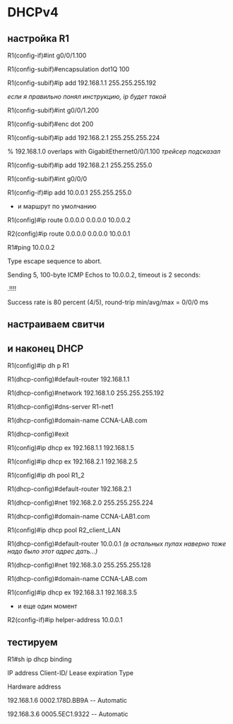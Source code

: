 # DHCPv4

## настройка R1

R1(config-if)#int g0/0/1.100

R1(config-subif)#encapsulation dot1Q 100

R1(config-subif)#ip add 192.168.1.1 255.255.255.192

*если я правильно понял инструкцию, ip будет такой*

R1(config-subif)#int g0/0/1.200

R1(config-subif)#enc dot 200

R1(config-subif)#ip add 192.168.2.1 255.255.255.224

% 192.168.1.0 overlaps with GigabitEthernet0/0/1.100 *трейсер подсказал*

R1(config-subif)#ip add 192.168.2.1 255.255.255.0

R1(config-subif)#int g0/0/0

R1(config-if)#ip add 10.0.0.1 255.255.255.0

- и маршрут по умолчанию

R1(config)#ip route 0.0.0.0 0.0.0.0 10.0.0.2

R2(config)#ip route 0.0.0.0 0.0.0.0 10.0.0.1

R1#ping 10.0.0.2

Type escape sequence to abort.

Sending 5, 100-byte ICMP Echos to 10.0.0.2, timeout is 2 seconds:

.!!!!

Success rate is 80 percent (4/5), round-trip min/avg/max = 0/0/0 ms

## настраиваем свитчи



## и наконец DHCP

R1(config)#ip dh p R1

R1(dhcp-config)#default-router 192.168.1.1

R1(dhcp-config)#network 192.168.1.0 255.255.255.192

R1(dhcp-config)#dns-server R1-net1
	
R1(dhcp-config)#domain-name CCNA-LAB.com

R1(dhcp-config)#exit

R1(config)#ip dhcp ex 192.168.1.1 192.168.1.5

R1(config)#ip dhcp ex 192.168.2.1 192.168.2.5

R1(config)#ip dh pool R1_2

R1(dhcp-config)#default-router 192.168.2.1

R1(dhcp-config)#net 192.168.2.0 255.255.255.224

R1(dhcp-config)#domain-name CCNA-LAB1.com

R1(config)#ip dhcp pool R2_client_LAN

R1(dhcp-config)#default-router 10.0.0.1 *(в остальных пулах наверно тоже надо было этот адрес дать...)*

R1(dhcp-config)#net 192.168.3.0 255.255.255.128

R1(dhcp-config)#domain-name CCNA-LAB.com

R1(config)#ip dhcp ex 192.168.3.1 192.168.3.5 

- и еще один момент

R2(config-if)#ip helper-address 10.0.0.1

## тестируем



R1#sh ip dhcp binding 

IP address       Client-ID/              Lease expiration        Type

Hardware address

192.168.1.6      0002.178D.BB9A           --                     Automatic

192.168.3.6      0005.5EC1.9322           --                     Automatic

